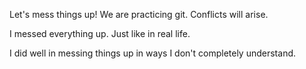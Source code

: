 Let's mess things up! We are practicing git. Conflicts will arise.

I messed everything up. Just like in real life.
 
I did well in messing things up in ways I don't completely understand. 
